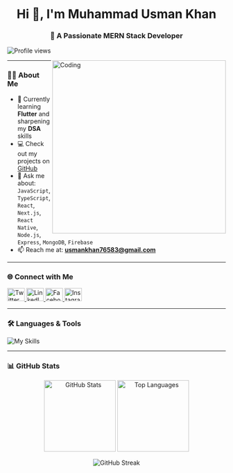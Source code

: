 <h1 align="center">Hi 👋, I'm Muhammad Usman Khan</h1>
<h3 align="center">🚀 A Passionate MERN Stack Developer</h3>
<p align="left">
  <img src="https://komarev.com/ghpvc/?username=muhammadusmankhanjoiya&label=Profile%20views&color=0e75b6&style=flat" alt="Profile views" />
</p>




<img align="right" alt="Coding" width="400" src="https://user-images.githubusercontent.com/55389276/140866485-8fb1c876-9a8f-4d6a-98dc-08c4981eaf70.gif" />

---

### 👨‍💻 About Me

- 🌱 Currently learning **Flutter** and sharpening my **DSA** skills  
- 💻 Check out my projects on [GitHub](https://github.com/MuhammadUsmanKhanjoiya)  
- 💬 Ask me about:  
  `JavaScript`, `TypeScript`, `React`, `Next.js`, `React Native`, `Node.js`, `Express`, `MongoDB`, `Firebase`  
- 📫 Reach me at: **usmankhan76583@gmail.com**

---

### 🌐 Connect with Me

<p align="left">
  <a href="https://twitter.com/usmankhan76583" target="_blank">
    <img src="https://raw.githubusercontent.com/rahuldkjain/github-profile-readme-generator/master/src/images/icons/Social/twitter.svg" alt="Twitter" height="30" width="40" />
  </a>
  <a href="https://linkedin.com/in/muhammadusmankhanjoiya" target="_blank">
    <img src="https://raw.githubusercontent.com/rahuldkjain/github-profile-readme-generator/master/src/images/icons/Social/linked-in-alt.svg" alt="LinkedIn" height="30" width="40" />
  </a>
  <a href="https://fb.com/usman%20khan%20joiya" target="_blank">
    <img src="https://raw.githubusercontent.com/rahuldkjain/github-profile-readme-generator/master/src/images/icons/Social/facebook.svg" alt="Facebook" height="30" width="40" />
  </a>
  <a href="https://instagram.com/m.usmankhanjoiya" target="_blank">
    <img src="https://raw.githubusercontent.com/rahuldkjain/github-profile-readme-generator/master/src/images/icons/Social/instagram.svg" alt="Instagram" height="30" width="40" />
  </a>
</p>

---

### 🛠️ Languages & Tools

![My Skills](https://skillicons.dev/icons?i=html,css,bootstrap,js,ts,react,vite,tailwind,firebase,netlify,vercel,vscode,git,github,nextjs,nodejs,express,mongodb,c,c++,java,flutter,msoffice&perline=9)

---

### 📊 GitHub Stats

<div align="center">
  <img src="https://github-readme-stats.vercel.app/api?username=muhammadusmankhanjoiya&show_icons=true&locale=en" alt="GitHub Stats" height="165" />
  <img src="https://github-readme-stats.vercel.app/api/top-langs?username=muhammadusmankhanjoiya&show_icons=true&locale=en&layout=compact" alt="Top Languages" height="165" />
</div>

<p align="center">
  <img src="https://github-readme-streak-stats.herokuapp.com/?user=muhammadusmankhanjoiya" alt="GitHub Streak" />
</p>

